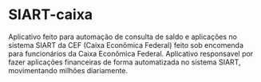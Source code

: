 # SIART-caixa
Aplicativo feito para automação de consulta de saldo e aplicações no sistema SIART da CEF (Caixa Econômica Federal) feito sob encomenda para funcionários da Caixa Econômica Federal.
Aplicativo responsavel por fazer aplicações financeiras de forma automatizada no sistema SIART, movimentando milhões diariamente.
